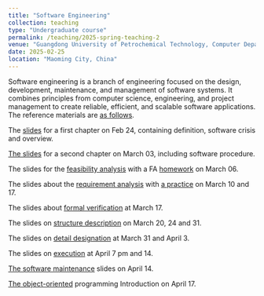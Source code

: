 ```yaml
---
title: "Software Engineering"
collection: teaching
type: "Undergraduate course"
permalink: /teaching/2025-spring-teaching-2
venue: "Guangdong University of Petrochemical Technology, Computer Department"
date: 2025-02-25
location: "Maoming City, China"
---
```


Software engineering is a branch of engineering focused on the design, development, maintenance, and management of software systems. It combines principles from computer science, engineering, and project management to create reliable, efficient, and scalable software applications. The reference materials are [as follows](https://github.com/QSCTech/zju-icicles/blob/master/%E8%BD%AF%E4%BB%B6%E5%B7%A5%E7%A8%8B/%E6%95%99%E6%9D%90/%E8%BD%AF%E4%BB%B6%E5%B7%A5%E7%A8%8B%EF%BC%9A%E5%AE%9E%E8%B7%B5%E8%80%85%E7%9A%84%E7%A0%94%E7%A9%B6%E6%96%B9%E6%B3%95%EF%BC%88%E7%AC%AC7%E7%89%88%EF%BC%89.pdf).

The [slides](/files/2025_1_SE/0224_SE_chapter1.ppt) for a first chapter on Feb 24, containing definition, software crisis and overview.

[The slides](/files/2025_1_SE/0303_SE_chapter1_seModel.pptx) for a second chapter on March 03, including software procedure.

The slides for the [feasibility analysis](/files/2025_1_SE/0306_SE_feasibility.pptx) with a FA [homework](/files/2025_1_SE/0306_SE_report_modul.docx) on March 06.

The slides about the [requirement analysis](/files/2025_1_SE/0310_SE_chapter3_requirement.pptx) with [a practice](/files/2025_1_SE/0310_SE_Practice.ppt) on March 10 and 17.

The slides about [formal verification](/files/2025_1_SE/0317_SE_chapter4_.pptx) at March 17.

The slides on [structure description](/files/2025_1_SE/0320_SE_chapter5_.pptx) on March 20, 24 and 31.

The slides on [detail designation](/files/2025_1_SE/0331_SE_chapter6.pptx) at March 31 and April 3.

The slides on [execution](/files/2025_1_SE/0407_SE_chapter7Exection.pptx) at April 7 pm and 14.

[The software maintenance](/files/2025_1_SE/0417_SE_chapter8.pptx) slides on April 14.

[The object-oriented](/files/2025_1_SE/0421_SE_chapter9_OOP.pptx) programming Introduction on April 17.
